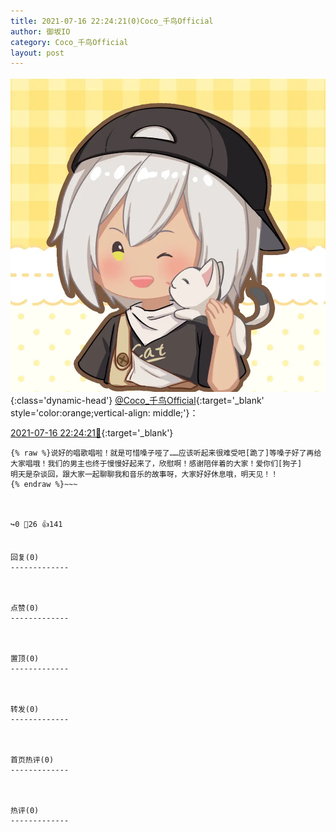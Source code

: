 ```yaml
---
title: 2021-07-16 22:24:21(0)Coco_千鸟Official
author: 御坂IO
category: Coco_千鸟Official
layout: post
---
```


![img](/images/85e485bc0dbd0cde4d15f24d7cffe9704618ad10.jpg){:class='dynamic-head'}
[@Coco_千鸟Official](https://space.bilibili.com/1891728206/dynamic){:target='_blank' style='color:orange;vertical-align: middle;'}：

[2021-07-16 22:24:21🔗](https://t.bilibili.com/548068153743302247){:target='_blank'}

~~~
{% raw %}说好的唱歌唱啦！就是可惜嗓子哑了……应该听起来很难受吧[跪了]等嗓子好了再给大家唱哦！我们的男主也终于慢慢好起来了，欣慰啊！感谢陪伴着的大家！爱你们[狗子]
明天是杂谈回，跟大家一起聊聊我和音乐的故事呀，大家好好休息哦，明天见！！
{% endraw %}~~~



↪️0 💬26 👍141


回复(0)
-------------



点赞(0)
-------------



置顶(0)
-------------



转发(0)
-------------



首页热评(0)
-------------



热评(0)
-------------



